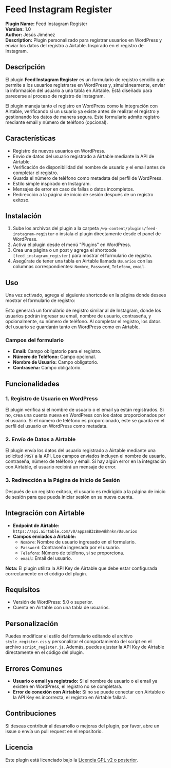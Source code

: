 # Feed Instagram Register

**Plugin Name:** Feed Instagram Register  
**Version:** 1.0  
**Author:** Jesús Jiménez  
**Description:** Plugin personalizado para registrar usuarios en WordPress y enviar los datos del registro a Airtable. Inspirado en el registro de Instagram.  

## Descripción

El plugin **Feed Instagram Register** es un formulario de registro sencillo que permite a los usuarios registrarse en WordPress y, simultáneamente, enviar la información del usuario a una tabla en Airtable. Está diseñado para parecerse al proceso de registro de Instagram.

El plugin maneja tanto el registro en WordPress como la integración con Airtable, verificando si un usuario ya existe antes de realizar el registro y gestionando los datos de manera segura. Este formulario admite registro mediante email y número de teléfono (opcional).

## Características

- Registro de nuevos usuarios en WordPress.
- Envío de datos del usuario registrado a Airtable mediante la API de Airtable.
- Verificación de disponibilidad del nombre de usuario y el email antes de completar el registro.
- Guarda el número de teléfono como metadata del perfil de WordPress.
- Estilo simple inspirado en Instagram.
- Mensajes de error en caso de fallas o datos incompletos.
- Redirección a la página de inicio de sesión después de un registro exitoso.

## Instalación

1. Sube los archivos del plugin a la carpeta `/wp-content/plugins/feed-instagram-register` o instala el plugin directamente desde el panel de WordPress.
2. Activa el plugin desde el menú "Plugins" en WordPress.
3. Crea una página o un post y agrega el shortcode `[feed_instagram_register]` para mostrar el formulario de registro.
4. Asegúrate de tener una tabla en Airtable llamada `Usuarios` con las columnas correspondientes: `Nombre`, `Password`, `Telefono`, `email`.

## Uso

Una vez activado, agrega el siguiente shortcode en la página donde desees mostrar el formulario de registro:


Esto generará un formulario de registro similar al de Instagram, donde los usuarios podrán ingresar su email, nombre de usuario, contraseña, y opcionalmente, su número de teléfono. Al completar el registro, los datos del usuario se guardarán tanto en WordPress como en Airtable.

### Campos del formulario

- **Email:** Campo obligatorio para el registro.
- **Número de Teléfono:** Campo opcional.
- **Nombre de Usuario:** Campo obligatorio.
- **Contraseña:** Campo obligatorio.

## Funcionalidades

### 1. Registro de Usuario en WordPress

El plugin verifica si el nombre de usuario o el email ya están registrados. Si no, crea una cuenta nueva en WordPress con los datos proporcionados por el usuario. Si el número de teléfono es proporcionado, este se guarda en el perfil del usuario en WordPress como metadata.

### 2. Envío de Datos a Airtable

El plugin envía los datos del usuario registrado a Airtable mediante una solicitud `POST` a la API. Los campos enviados incluyen el nombre de usuario, contraseña, número de teléfono y email. Si hay algún error en la integración con Airtable, el usuario recibirá un mensaje de error.

### 3. Redirección a la Página de Inicio de Sesión

Después de un registro exitoso, el usuario es redirigido a la página de inicio de sesión para que pueda iniciar sesión en su nueva cuenta.

## Integración con Airtable

- **Endpoint de Airtable:** `https://api.airtable.com/v0/appzmB3zBmwWkhnkn/Usuarios`
- **Campos enviados a Airtable:**
  - `Nombre`: Nombre de usuario ingresado en el formulario.
  - `Password`: Contraseña ingresada por el usuario.
  - `Telefono`: Número de teléfono, si se proporciona.
  - `email`: Email del usuario.
  
**Nota:** El plugin utiliza la API Key de Airtable que debe estar configurada correctamente en el código del plugin.

## Requisitos

- Versión de WordPress: 5.0 o superior.
- Cuenta en Airtable con una tabla de usuarios.

## Personalización

Puedes modificar el estilo del formulario editando el archivo `style_register.css` y personalizar el comportamiento del script en el archivo `script_register.js`. Además, puedes ajustar la API Key de Airtable directamente en el código del plugin.

## Errores Comunes

- **Usuario o email ya registrado:** Si el nombre de usuario o el email ya existen en WordPress, el registro no se completará.
- **Error de conexión con Airtable:** Si no se puede conectar con Airtable o la API Key es incorrecta, el registro en Airtable fallará.

## Contribuciones

Si deseas contribuir al desarrollo o mejoras del plugin, por favor, abre un issue o envía un pull request en el repositorio.

## Licencia

Este plugin está licenciado bajo la [Licencia GPL v2 o posterior](https://www.gnu.org/licenses/gpl-2.0.html).
